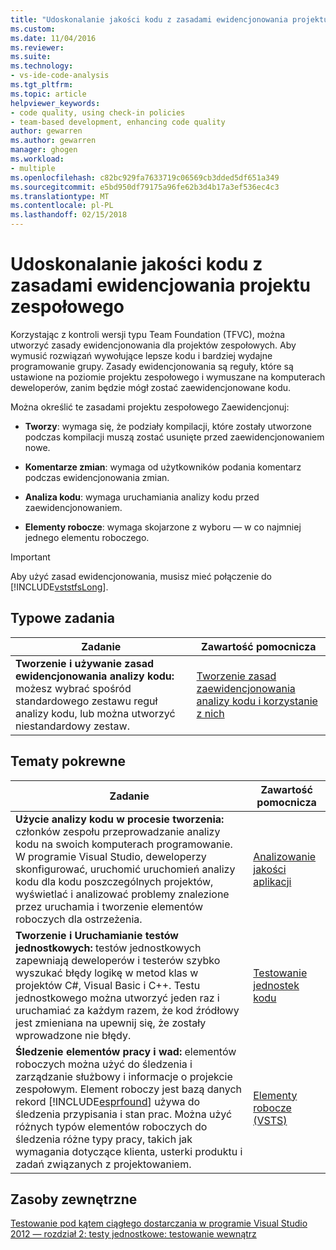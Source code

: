 ```yaml
---
title: "Udoskonalanie jakości kodu z zasadami ewidencjonowania projektu zespołowego | Dokumentacja firmy Microsoft"
ms.custom: 
ms.date: 11/04/2016
ms.reviewer: 
ms.suite: 
ms.technology:
- vs-ide-code-analysis
ms.tgt_pltfrm: 
ms.topic: article
helpviewer_keywords:
- code quality, using check-in policies
- team-based development, enhancing code quality
author: gewarren
ms.author: gewarren
manager: ghogen
ms.workload:
- multiple
ms.openlocfilehash: c82bc929fa7633719c06569cb3dded5df651a349
ms.sourcegitcommit: e5bd950df79175a96fe62b3d4b17a3ef536ec4c3
ms.translationtype: MT
ms.contentlocale: pl-PL
ms.lasthandoff: 02/15/2018
---
```

# <a name="enhancing-code-quality-with-team-project-check-in-policies"></a>Udoskonalanie jakości kodu z zasadami ewidencjowania projektu zespołowego

Korzystając z kontroli wersji typu Team Foundation (TFVC), można utworzyć zasady ewidencjonowania dla projektów zespołowych. Aby wymusić rozwiązań wywołujące lepsze kodu i bardziej wydajne programowanie grupy. Zasady ewidencjonowania są reguły, które są ustawione na poziomie projektu zespołowego i wymuszane na komputerach deweloperów, zanim będzie mógł zostać zaewidencjonowane kodu.

Można określić te zasadami projektu zespołowego Zaewidencjonuj:

- **Tworzy**: wymaga się, że podziały kompilacji, które zostały utworzone podczas kompilacji muszą zostać usunięte przed zaewidencjonowaniem nowe.

- **Komentarze zmian**: wymaga od użytkowników podania komentarz podczas ewidencjonowania zmian.

- **Analiza kodu**: wymaga uruchamiania analizy kodu przed zaewidencjonowaniem.

- **Elementy robocze**: wymaga skojarzone z wyboru — w co najmniej jednego elementu roboczego.

> [!IMPORTANT]
> Aby użyć zasad ewidencjonowania, musisz mieć połączenie do [!INCLUDE[vststfsLong](../code-quality/includes/vststfslong_md.md)].

## <a name="common-tasks"></a>Typowe zadania

|Zadanie|Zawartość pomocnicza|
|----------|------------------------|
|**Tworzenie i używanie zasad ewidencjonowania analizy kodu:** możesz wybrać spośród standardowego zestawu reguł analizy kodu, lub można utworzyć niestandardowy zestaw.|[Tworzenie zasad zaewidencjonowania analizy kodu i korzystanie z nich](../code-quality/creating-and-using-code-analysis-check-in-policies.md)|

## <a name="related-tasks"></a>Tematy pokrewne

|Zadanie|Zawartość pomocnicza|
|----------|------------------------|
|**Użycie analizy kodu w procesie tworzenia:** członków zespołu przeprowadzanie analizy kodu na swoich komputerach programowanie. W programie Visual Studio, deweloperzy skonfigurować, uruchomić uruchomień analizy kodu dla kodu poszczególnych projektów, wyświetlać i analizować problemy znalezione przez uruchamia i tworzenie elementów roboczych dla ostrzeżenia.|[Analizowanie jakości aplikacji](../code-quality/analyzing-application-quality-by-using-code-analysis-tools.md)|
|**Tworzenie i Uruchamianie testów jednostkowych:** testów jednostkowych zapewniają deweloperów i testerów szybko wyszukać błędy logikę w metod klas w projektów C#, Visual Basic i C++. Testu jednostkowego można utworzyć jeden raz i uruchamiać za każdym razem, że kod źródłowy jest zmieniana na upewnij się, że zostały wprowadzone nie błędy.|[Testowanie jednostek kodu](../test/unit-test-your-code.md)|
|**Śledzenie elementów pracy i wad:** elementów roboczych można użyć do śledzenia i zarządzanie służbowy i informacje o projekcie zespołowym. Element roboczy jest bazą danych rekord [!INCLUDE[esprfound](../code-quality/includes/esprfound_md.md)] używa do śledzenia przypisania i stan prac. Można użyć różnych typów elementów roboczych do śledzenia różne typy pracy, takich jak wymagania dotyczące klienta, usterki produktu i zadań związanych z projektowaniem.|[Elementy robocze (VSTS)](/vsts/work/work-items/index)|

## <a name="external-resources"></a>Zasoby zewnętrzne

[Testowanie pod kątem ciągłego dostarczania w programie Visual Studio 2012 — rozdział 2: testy jednostkowe: testowanie wewnątrz](http://go.microsoft.com/fwlink/?LinkID=255188)